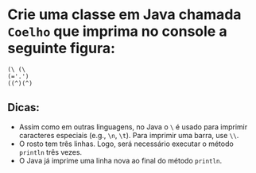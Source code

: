 # Crie uma classe em Java chamada `Coelho` que imprima no console a seguinte figura:

```
(\ (\
(='.') 
((^)(^)
```

## Dicas:
- Assim como em outras linguagens, no Java o `\` é usado para imprimir caracteres especiais (e.g., `\n`, `\t`). Para imprimir uma barra, use `\\`.
- O rosto tem três linhas. Logo, será necessário executar o método `println` três vezes.
- O Java já imprime uma linha nova ao final do método `println`.
